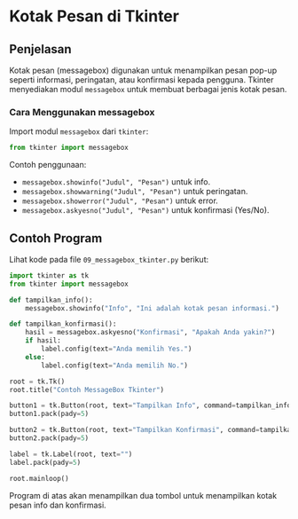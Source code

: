 # Kotak Pesan di Tkinter

## Penjelasan
Kotak pesan (messagebox) digunakan untuk menampilkan pesan pop-up seperti informasi, peringatan, atau konfirmasi kepada pengguna. Tkinter menyediakan modul `messagebox` untuk membuat berbagai jenis kotak pesan.

### Cara Menggunakan messagebox
Import modul `messagebox` dari `tkinter`:

```python
from tkinter import messagebox
```

Contoh penggunaan:
- `messagebox.showinfo("Judul", "Pesan")` untuk info.
- `messagebox.showwarning("Judul", "Pesan")` untuk peringatan.
- `messagebox.showerror("Judul", "Pesan")` untuk error.
- `messagebox.askyesno("Judul", "Pesan")` untuk konfirmasi (Yes/No).

## Contoh Program
Lihat kode pada file `09_messagebox_tkinter.py` berikut:

```python
import tkinter as tk
from tkinter import messagebox

def tampilkan_info():
    messagebox.showinfo("Info", "Ini adalah kotak pesan informasi.")

def tampilkan_konfirmasi():
    hasil = messagebox.askyesno("Konfirmasi", "Apakah Anda yakin?")
    if hasil:
        label.config(text="Anda memilih Yes.")
    else:
        label.config(text="Anda memilih No.")

root = tk.Tk()
root.title("Contoh MessageBox Tkinter")

button1 = tk.Button(root, text="Tampilkan Info", command=tampilkan_info)
button1.pack(pady=5)

button2 = tk.Button(root, text="Tampilkan Konfirmasi", command=tampilkan_konfirmasi)
button2.pack(pady=5)

label = tk.Label(root, text="")
label.pack(pady=5)

root.mainloop()
```

Program di atas akan menampilkan dua tombol untuk menampilkan kotak pesan info dan konfirmasi.
